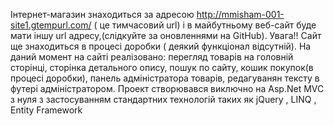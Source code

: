 Інтернет-магазин знаходиться за адресою http://mmisham-001-site1.gtempurl.com/ ( це тимчасовий url) і в майбутньому веб-сайт буде мати іншу url адресу,(слідкуйте за оновленнями на GitHub). Увага!! Сайт ще знаходиться в процесі доробки ( деякий функціонал відсутній). На даний момент на сайті реалізовано: перегляд товарів на головній сторінці, сторінка детального опису, пошук по сайту, кошик покупок(в процесі доробки), панель адміністратора товарів, редагуванян тексту в футері адміністратором. Проект створювався виключно на Asp.Net MVC з нуля з застосуванням стандартних технологій таких як jQuery , LINQ , Entity Framework
